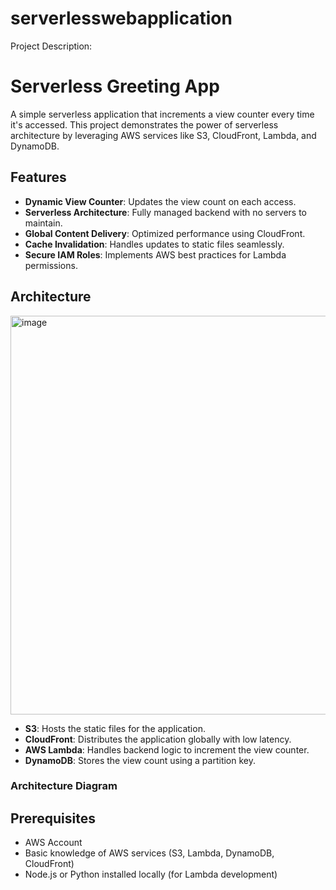 # serverlesswebapplication
Project Description:
# Serverless Greeting App

A simple serverless application that increments a view counter every time it's accessed. This project demonstrates the power of serverless architecture by leveraging AWS services like S3, CloudFront, Lambda, and DynamoDB.

## Features

- **Dynamic View Counter**: Updates the view count on each access.
- **Serverless Architecture**: Fully managed backend with no servers to maintain.
- **Global Content Delivery**: Optimized performance using CloudFront.
- **Cache Invalidation**: Handles updates to static files seamlessly.
- **Secure IAM Roles**: Implements AWS best practices for Lambda permissions.

## Architecture

<img width="638" alt="image" src="https://github.com/user-attachments/assets/c82da4e7-1c6f-4b3c-80ed-cf3b064922d6" />

- **S3**: Hosts the static files for the application.
- **CloudFront**: Distributes the application globally with low latency.
- **AWS Lambda**: Handles backend logic to increment the view counter.
- **DynamoDB**: Stores the view count using a partition key.

### Architecture Diagram



## Prerequisites

- AWS Account
- Basic knowledge of AWS services (S3, Lambda, DynamoDB, CloudFront)
- Node.js or Python installed locally (for Lambda development)
